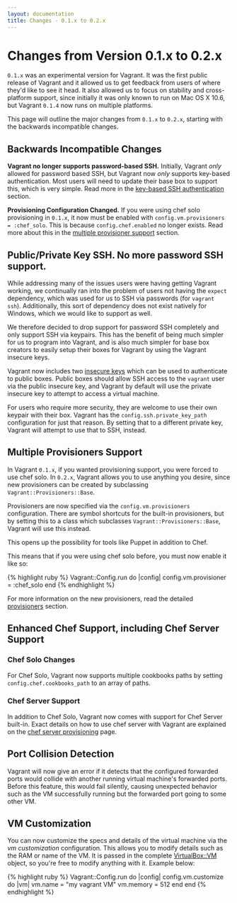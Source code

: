 ```yaml
---
layout: documentation
title: Changes - 0.1.x to 0.2.x
---
```

# Changes from Version 0.1.x to 0.2.x

`0.1.x` was an experimental version for Vagrant. It was the first public
release of Vagrant and it allowed us to get feedback from users of where
they'd like to see it head. It also allowed us to focus on stability and
cross-platform support, since initially it was only known to run on Mac OS X 10.6,
but Vagrant `0.1.4` now runs on multiple platforms.

This page will outline the major changes from `0.1.x` to `0.2.x`, starting
with the backwards incompatible changes.

## Backwards Incompatible Changes

**Vagrant no longer supports password-based SSH.** Initially, Vagrant _only_
allowed for password based SSH, but Vagrant now _only_ supports key-based
authentication. Most users will need to update their base box to support this,
which is very simple. Read more in the [key-based SSH authentication](#key-based-ssh) section.

**Provisioning Configuration Changed.** If you were using chef solo provisioning
in `0.1.x`, it now must be enabled with `config.vm.provisioners = :chef_solo`.
This is because `config.chef.enabled` no longer exists. Read more about this in the
[multiple provisioner support](#multiple-provisioners) section.

<a name="key-based-ssh"> </a>
## Public/Private Key SSH. No more password SSH support.

While addressing many of the issues users were having getting Vagrant working,
we continually ran into the problem of users not having the `expect` dependency,
which was used for us to SSH via passwords (for `vagrant ssh`). Additionally,
this sort of dependency does not exist natively for Windows, which we would like
to support as well.

We therefore decided to drop support for password SSH completely and only support
SSH via keypairs. This has the benefit of being much simpler for us to program
into Vagrant, and is also much simpler for base box creators to easily setup
their boxes for Vagrant by using the Vagrant insecure keys.

Vagrant now includes two [insecure keys](http://github.com/mitchellh/vagrant/tree/master/keys/) which can be used
to authenticate to public boxes. Public boxes should allow SSH access to the `vagrant`
user via the public insecure key, and Vagrant by default will use the private
insecure key to attempt to access a virtual machine.

For users who require more security, they are welcome to use their own keypair
with their box. Vagrant has the `config.ssh.private_key_path` configuration for
just that reason. By setting that to a different private key, Vagrant will
attempt to use that to SSH, instead.

<a name="multiple-provisioners"> </a>
## Multiple Provisioners Support

In Vagrant `0.1.x`, if you wanted provisioning support, you were forced to use
chef solo. In `0.2.x`, Vagrant allows you to use anything you desire, since new provisioners
can be created by subclassing `Vagrant::Provisioners::Base`.

Provisioners are now specified via the `config.vm.provisioners` configuration.
There are symbol shortcuts for the built-in provisioners, but by setting this to
a class which subclasses `Vagrant::Provisioners::Base`, Vagrant will use this instead.

This opens up the possibility for tools like Puppet in addition to Chef.

This means that if you were using chef solo before, you must now enable it like so:

{% highlight ruby %}
Vagrant::Config.run do |config|
  config.vm.provisioner = :chef_solo
end
{% endhighlight %}

For more information on the new provisioners, read the detailed [provisioners](/docs/provisioners.html) section.

<a name="enhanced-chef-support"> </a>
## Enhanced Chef Support, including Chef Server Support

### Chef Solo Changes

For Chef Solo, Vagrant now supports multiple cookbooks paths by setting
`config.chef.cookbooks_path` to an array of paths.

### Chef Server Support

In addition to Chef Solo, Vagrant now comes with support for Chef Server built-in.
Exact details on how to use chef server with Vagrant are explained on the
[chef server provisioning](/docs/provisioners/chef_server.html) page.

<a name="port-collision-detection"> </a>
## Port Collision Detection

Vagrant will now give an error if it detects that the configured forwarded ports
would collide with another running virtual machine's forwarded ports. Before this
feature, this would fail silently, causing unexpected behavior such as the
VM successfully running but the forwarded port going to some other VM.

<a name="vm-customization"> </a>
## VM Customization

You can now customize the specs and details of the virtual machine via the
_vm customization_ configuration. This allows you to modify details such as the
RAM or name of the VM. It is passed in the complete [VirtualBox::VM](http://mitchellh.github.com/virtualbox/VirtualBox/VM.html) object, so
you're free to modify anything with it. Example below:

{% highlight ruby %}
Vagrant::Config.run do |config|
  config.vm.customize do |vm|
    vm.name = "my vagrant VM"
    vm.memory = 512
  end
end
{% endhighlight %}
